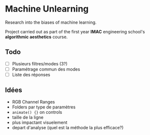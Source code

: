 # Machine Unlearning

Research into the biases of machine learning.

Project carried out as part of the first year **IMAC** engineering school's **algorithmic aesthetics** course.

## Todo
- [ ] Plusieurs filtres/modes (3?)
- [ ] Paramétrage commun des modes
- [ ] Liste des réponses

## Idées
- RGB Channel Ranges
- Folders par type de paramètres
- `animate() {}` on controls
- taille de la ligne
- plus impactant visuelement
- depart d'analyse (quel est la méthode la plus efficace?)